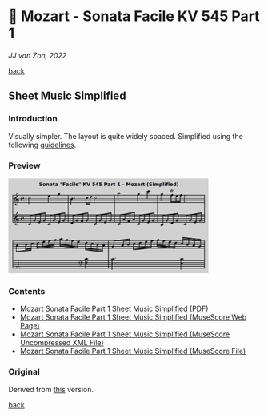 🎵 Mozart - Sonata Facile KV 545 Part 1
========================================

*JJ van Zon, 2022*

[back](../README.md)

Sheet Music Simplified
----------------------

### Introduction

Visually simpler. The layout is quite widely spaced. Simplified using the following [guidelines](https://jjvanzon.github.io/Piano-Playing-Docs/methods/sheet-music-simplification.html).

### Preview

<img src="mozart-sonata-facile-part-1-sheet-music-simplified-preview.png" width="400" />

### Contents

- [Mozart Sonata Facile Part 1 Sheet Music Simplified (PDF)](mozart-sonata-facile-part-1-sheet-music-simplified.pdf)
- <a href="https://musescore.com/user/42589871/scores/7737641" target="_blank" rel="noopener noreferrer">Mozart Sonata Facile Part 1 Sheet Music Simplified (MuseScore Web Page)</a>
- [Mozart Sonata Facile Part 1 Sheet Music Simplified (MuseScore Uncompressed XML File)](mozart-sonata-facile-part-1-sheet-music-simplified.mscx)
- [Mozart Sonata Facile Part 1 Sheet Music Simplified (MuseScore File)](mozart-sonata-facile-part-1-sheet-music-simplified.mscz)

### Original

Derived from [this](https://jjvanzon.github.io/Piano-Playing-Docs/mozart-sonata-facile-part-1/sheet-music/README.html) version.

[back](../README.md)
